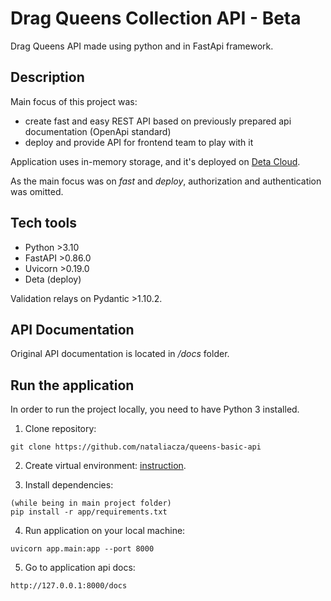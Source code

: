 # Drag Queens Collection API - Beta

Drag Queens API made using python and in FastApi framework.

## Description

Main focus of this project was:
- create fast and easy REST API based on previously prepared api documentation (OpenApi standard)
- deploy and provide API for frontend team to play with it

Application uses in-memory storage, and it's deployed on [Deta Cloud](https://www.deta.sh/).

As the main focus was on <i>fast</i> and <i>deploy</i>, authorization and authentication was omitted.

## Tech tools
- Python >3.10
- FastAPI >0.86.0
- Uvicorn >0.19.0
- Deta (deploy)

Validation relays on Pydantic >1.10.2.

## API Documentation

Original API documentation is located in <i>/docs</i> folder. 

## Run the application

In order to run the project locally, you need to have Python 3 installed.

1. Clone repository:
```
git clone https://github.com/nataliacza/queens-basic-api
```

2. Create virtual environment: [instruction](https://www.freecodecamp.org/news/how-to-setup-virtual-environments-in-python/).

3. Install dependencies:
```
(while being in main project folder)
pip install -r app/requirements.txt
```

4. Run application on your local machine:
```
uvicorn app.main:app --port 8000
```

5. Go to application api docs:
```
http://127.0.0.1:8000/docs
```
